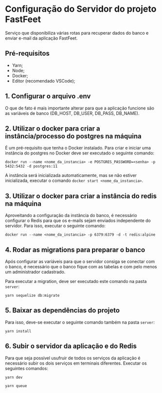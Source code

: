 # Configuração do Servidor do projeto FastFeet

Serviço que disponibiliza várias rotas para recuperar dados do banco e enviar e-mail da aplicação FastFeet.

## Pré-requisitos

* Yarn;
* Node;
* Docker;
* Editor (recomendado VSCode);

## 1. Configurar o arquivo .env

O que de fato é mais importante alterar para que a aplicação funcione são as variáveis de banco (DB_HOST, DB_USER, DB_PASS, DB_NAME).

## 2. Utilizar o docker para criar a instância/processo do postgres na máquina

É um pré-requisito que tenha o Docker instalado. Para criar e iniciar uma instância do postgres no Docker deve ser executado o seguinte comando:

`docker run --name <nome_da_instancia> -e POSTGRES_PASSWORD=<senha> -p 5432:5432 -d postgres:11`

A instância será inicializada automaticamente, mas se não estiver inicializada, executar o comando `docker start <nome_da_instancia>`.

## 3. Utilizar o docker para criar a instância do redis na máquina

Aproveitando a configuração da instância do banco, é necessário configurar o Redis para que os e-mails sejam enviados independente do servidor. Para isso, executar o seguinte comando:

`docker run --name <nome_da_instancia> -p 6379:6379 -d -t redis:alpine`

## 4. Rodar as migrations para preparar o banco

Após configurar as variáveis para que o servidor consiga se conectar com o banco, é necessário que o banco fique com as tabelas e com pelo menos um administrador cadastrado.

Para executar a migration, deve ser executado este comando na pasta `server`:

`yarn sequelize db:migrate`

## 5. Baixar as dependências do projeto

Para isso, deve-se executar o seguinte comando também na pasta `server`:

`yarn install`

## 6. Subir o servidor da aplicação e do Redis

Para que seja possível usufruir de todos os serviços da aplicação é necessário subir os dois serviços em terminais diferentes. Executar os seguintes comandos:

`yarn dev`

`yarn queue`

